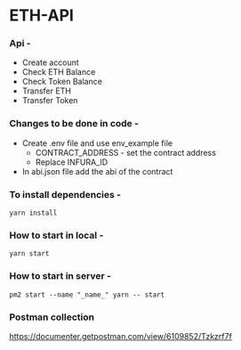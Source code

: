 # ETH-API

### Api - 
- Create account
- Check ETH Balance
- Check Token Balance
- Transfer ETH
- Transfer Token

### Changes to be done in code - 
- Create .env file and use env_example file
    - CONTRACT_ADDRESS - set the contract address
    - Replace INFURA_ID
- In abi.json file add the abi of the contract

### To install dependencies - 
```yarn install```

### How to start in local - 
```yarn start```

### How to start in server - 
```pm2 start --name "_name_" yarn -- start```

### Postman collection
https://documenter.getpostman.com/view/6109852/Tzkzrf7f